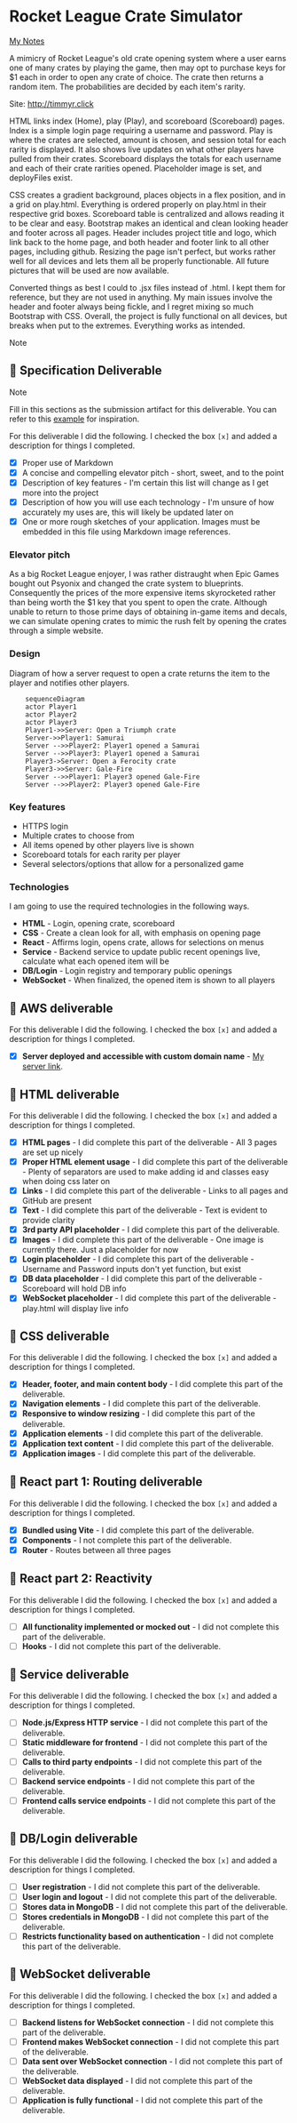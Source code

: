 # Rocket League Crate Simulator

[My Notes](notes.md)

A mimicry of Rocket League's old crate opening system where a user earns one of many crates by playing the game, then may opt to purchase keys for $1 each in order to open any crate of choice. The crate then returns a random item. The probabilities are decided by each item's rarity.

Site: http://timmyr.click

HTML links index (Home), play (Play), and scoreboard (Scoreboard) pages. Index is a simple login page requiring a username and password. Play is where the crates are selected, amount is chosen, and session total for each rarity is displayed. It also shows live updates on what other players have pulled from their crates. Scoreboard displays the totals for each username and each of their crate rarities opened. Placeholder image is set, and deployFiles exist.

CSS creates a gradient background, places objects in a flex position, and in a grid on play.html. Everything is ordered properly on play.html in their respective grid boxes. Scoreboard table is centralized and allows reading it to be clear and easy. Bootstrap makes an identical and clean looking header and footer across all pages. Header includes project title and logo, which link back to the home page, and both header and footer link to all other pages, including github. Resizing the page isn't perfect, but works rather well for all devices and lets them all be properly functionable. All future pictures that will be used are now available.

Converted things as best I could to .jsx files instead of .html. I kept them for reference, but they are not used in anything. My main issues involve the header and footer always being fickle, and I regret mixing so much Bootstrap with CSS. Overall, the project is fully functional on all devices, but breaks when put to the extremes. Everything works as intended.

<!-- Crate items & rarities
Accelerator
(Rare) Pearlescent (Matte)
(Rare) Critters
(Rare) Splatter
(Rare) Chainsaw
(Rare) Gigapede
(Very Rare) Gaiden
(Very Rare) Hot Rocks
(Very Rare) Lightning
(Import) Jäger 619
(Import) Power-Shot
(Import) Saptarishi
(Import) Snakeskin
(Exotic) Clockwork
(Exotic) Chrono
(Black Market) Party Time
(Black Market) Fireworks
(Black Market) Hellfire
(Black Market) Popcorn

Impact
(Rare) Staredown
(Rare) Splashback
(Rare) Windswept
(Rare) Sundae
(Very Rare) Masato
(Very Rare) Burnout
(Very Rare) Migraine
(Very Rare) Reaper
(Import) Twinzer
(Import) Enchanter
(Import) Cirrus
(Exotic) Santa Fe
(Exotic) Centro
(Black Market) Atomizer
(Black Market) Juiced
(Black Market) Fire God
(Black Market) Streamline

Turbo
(Rare) Heiwa
(Rare) Kawaii
(Rare) Griffon
(Rare) Suji
(Rare) Aqueous
(Very Rare) Snakeskin
(Very Rare) Xenosplash
(Very Rare) Septem
(Very Rare) Vector
(Import) Furry
(Import) Tachyon
(Import) Endo
(Exotic) Roulette
(Exotic) Kalos
(Black Market) 20XX
(Black Market) Biomass
(Black Market) Hexed
(Black Market) Tora


Vindicator
(Rare) Abtruse
(Rare) Ouchie
(Rare) Edge Burst
(Rare) Clodhopper
(Rare) OR-AISE
(Very Rare) Picket
(Very Rare) Truncheon
(Very Rare) Kana
(Import) Apparatus
(Import) Sentinel
(Import) Ninja Star
(Exotic) NeYoYo
(Exotic) Creeper
(Black Market) Shattered
(Black Market) Glorifier
(Black Market) Neuro-Agitator
(Black Market) Intrudium

 -->

> [!NOTE]
<!-- >  This is a template for your startup application. You must modify this `README.md` file for each phase of your development. You only need to fill in the section for each deliverable when that deliverable is submitted in Canvas. Without completing the section for a deliverable, the TA will not know what to look for when grading your submission. Feel free to add additional information to each deliverable description, but make sure you at least have the list of rubric items and a description of what you did for each item.

> [!NOTE]
>  If you are not familiar with Markdown then you should review the [documentation](https://docs.github.com/en/get-started/writing-on-github/getting-started-with-writing-and-formatting-on-github/basic-writing-and-formatting-syntax) before continuing. -->

## 🚀 Specification Deliverable

> [!NOTE]
>  Fill in this sections as the submission artifact for this deliverable. You can refer to this [example](https://github.com/webprogramming260/startup-example/blob/main/README.md) for inspiration.

For this deliverable I did the following. I checked the box `[x]` and added a description for things I completed.

- [X] Proper use of Markdown
- [X] A concise and compelling elevator pitch - short, sweet, and to the point
- [X] Description of key features - I'm certain this list will change as I get more into the project
- [X] Description of how you will use each technology - I'm unsure of how accurately my uses are, this will likely be updated later on
- [X] One or more rough sketches of your application. Images must be embedded in this file using Markdown image references.

### Elevator pitch

As a big Rocket League enjoyer, I was rather distraught when Epic Games bought out Psyonix and changed the crate system to blueprints. Consequently the prices of the more expensive items skyrocketed rather than being worth the $1 key that you spent to open the crate. Although unable to return to those prime days of obtaining in-game items and decals, we can simulate opening crates to mimic the rush felt by opening the crates through a simple website.

### Design
Diagram of how a server request to open a crate returns the item to the player and notifies other players.

```mermaid
    sequenceDiagram
    actor Player1
    actor Player2
    actor Player3
    Player1->>Server: Open a Triumph crate
    Server->>Player1: Samurai
    Server -->>Player2: Player1 opened a Samurai
    Server -->>Player3: Player1 opened a Samurai
    Player3->Server: Open a Ferocity crate
    Player3->>Server: Gale-Fire
    Server -->>Player1: Player3 opened Gale-Fire
    Server -->>Player2: Player3 opened Gale-Fire
```

### Key features

- HTTPS login
- Multiple crates to choose from
- All items opened by other players live is shown
- Scoreboard totals for each rarity per player 
- Several selectors/options that allow for a personalized game

### Technologies

I am going to use the required technologies in the following ways.

- **HTML** - Login, opening crate, scoreboard
- **CSS** - Create a clean look for all, with emphasis on opening page
- **React** - Affirms login, opens crate, allows for selections on menus
- **Service** - Backend service to update public recent openings live, calculate what each opened item will be
- **DB/Login** - Login registry and temporary public openings
- **WebSocket** - When finalized, the opened item is shown to all players

## 🚀 AWS deliverable

For this deliverable I did the following. I checked the box `[x]` and added a description for things I completed.

- [X] **Server deployed and accessible with custom domain name** - [My server link](https://timmyr.click).

## 🚀 HTML deliverable

For this deliverable I did the following. I checked the box `[x]` and added a description for things I completed.

- [X] **HTML pages** - I did complete this part of the deliverable - All 3 pages are set up nicely
- [X] **Proper HTML element usage** - I did complete this part of the deliverable - Plenty of separators are used to make adding id and classes easy when doing css later on
- [X] **Links** - I did complete this part of the deliverable - Links to all pages and GitHub are present
- [X] **Text** - I did complete this part of the deliverable - Text is evident to provide clarity
- [X] **3rd party API placeholder** - I did complete this part of the deliverable.
- [X] **Images** - I did complete this part of the deliverable - One image is currently there. Just a placeholder for now
- [X] **Login placeholder** - I did complete this part of the deliverable - Username and Password inputs don't yet function, but exist
- [X] **DB data placeholder** - I did complete this part of the deliverable - Scoreboard will hold DB info
- [X] **WebSocket placeholder** - I did complete this part of the deliverable - play.html will display live info

## 🚀 CSS deliverable

For this deliverable I did the following. I checked the box `[x]` and added a description for things I completed.

- [X] **Header, footer, and main content body** - I did complete this part of the deliverable.
- [X] **Navigation elements** - I did complete this part of the deliverable.
- [X] **Responsive to window resizing** - I did complete this part of the deliverable.
- [X] **Application elements** - I did complete this part of the deliverable.
- [X] **Application text content** - I did complete this part of the deliverable.
- [X] **Application images** - I did complete this part of the deliverable.

## 🚀 React part 1: Routing deliverable

For this deliverable I did the following. I checked the box `[x]` and added a description for things I completed.

- [X] **Bundled using Vite** - I did complete this part of the deliverable.
- [X] **Components** - I not complete this part of the deliverable.
- [X] **Router** - Routes between all three pages

## 🚀 React part 2: Reactivity

For this deliverable I did the following. I checked the box `[x]` and added a description for things I completed.

- [ ] **All functionality implemented or mocked out** - I did not complete this part of the deliverable.
- [ ] **Hooks** - I did not complete this part of the deliverable.

## 🚀 Service deliverable

For this deliverable I did the following. I checked the box `[x]` and added a description for things I completed.

- [ ] **Node.js/Express HTTP service** - I did not complete this part of the deliverable.
- [ ] **Static middleware for frontend** - I did not complete this part of the deliverable.
- [ ] **Calls to third party endpoints** - I did not complete this part of the deliverable.
- [ ] **Backend service endpoints** - I did not complete this part of the deliverable.
- [ ] **Frontend calls service endpoints** - I did not complete this part of the deliverable.

## 🚀 DB/Login deliverable

For this deliverable I did the following. I checked the box `[x]` and added a description for things I completed.

- [ ] **User registration** - I did not complete this part of the deliverable.
- [ ] **User login and logout** - I did not complete this part of the deliverable.
- [ ] **Stores data in MongoDB** - I did not complete this part of the deliverable.
- [ ] **Stores credentials in MongoDB** - I did not complete this part of the deliverable.
- [ ] **Restricts functionality based on authentication** - I did not complete this part of the deliverable.

## 🚀 WebSocket deliverable

For this deliverable I did the following. I checked the box `[x]` and added a description for things I completed.

- [ ] **Backend listens for WebSocket connection** - I did not complete this part of the deliverable.
- [ ] **Frontend makes WebSocket connection** - I did not complete this part of the deliverable.
- [ ] **Data sent over WebSocket connection** - I did not complete this part of the deliverable.
- [ ] **WebSocket data displayed** - I did not complete this part of the deliverable.
- [ ] **Application is fully functional** - I did not complete this part of the deliverable.
